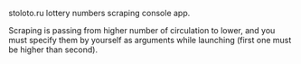 stoloto.ru lottery numbers scraping console app.

Scraping is passing from higher number of circulation to lower, and you must specify them by yourself as arguments while launching (first one must be higher than second).